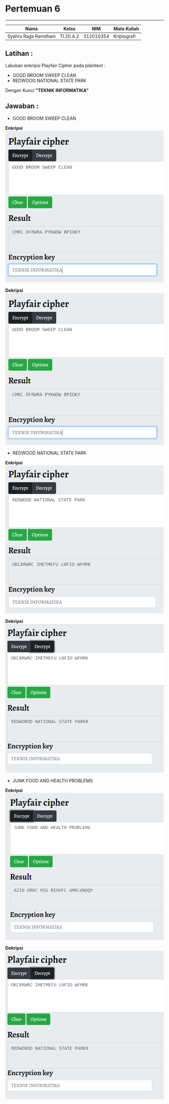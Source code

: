 # **Pertemuan 6**
  ---------------
|Nama					|Kelas		|NIM		|Mata Kuliah |
|-----					|-----		|-----		|-----		 |
|Syahru	Raga Ramdhani	|TI.20.A.2	|312010354	|Kriptografi |

## **Latihan :**
Lakukan enkripsi Playfair Cipher pada plaintext : <br>
* GOOD BROOM SWEEP CLEAN
* REDWOOD NATIONAL STATE PARK


Dengan Kunci **"TEKNIK INFORMATIKA"** <br>

## **Jawaban :**
* GOOD BROOM SWEEP CLEAN <br>

**Enkripsi** <br>
![Gambar](/gambar/Capture1.PNG) 

**Dekripsi** <br>
![Gambar](/gambar/Capture1.PNG) 

* REDWOOD NATIONAL STATE PARK <br>

**Enkripsi** <br>
![Gambar](/gambar/Capture3.PNG)

**Dekripsi** <br>
![Gambar](/gambar/Capture4.PNG)

* JUNK FOOD AND HEALTH PROBLEMS <br>

**Enkripsi** <br>
![Gambar](/gambar/Capture5.PNG)

**Dekripsi** <br>
![Gambar](/gambar/Capture4.PNG)

